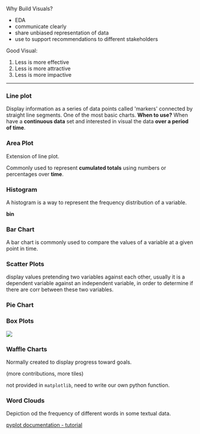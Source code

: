 Why Build Visuals?

- EDA
- communicate clearly
- share unbiased representation of data
- use to support recommendations to different stakeholders

Good Visual: 

1. Less is more effective
2. Less is more attractive
3. Less is more impactive

---



### Line plot
Display information as a series of data points called 'markers' connected by straight line segments.
One of the most basic charts.
**When to use?**
When have a **continuous data** set and interested in visual the data **over a period of time**.



### Area Plot 

Extension of line plot. 

Commonly used to represent **cumulated totals** using numbers or percentages over **time**.



### Histogram

A histogram is a way to represent the frequency distribution of a variable.

**bin**



### Bar Chart

A bar chart is commonly used to compare the values of a variable at a given point in time.



### Scatter Plots

display values pretending two variables against each other, usually it is a dependent variable against an independent variable, in order to determine if there are corr between these two variables.



### Pie Chart

### Box Plots

![](https://datavizcatalogue.com/methods/images/anatomy/box_plot.png)



### Waffle Charts

Normally created to display progress toward goals.

(more contributions, more tiles)

not provided in `matplotlib`, need to write our own python function.



### Word Clouds

Depiction od the frequency of different words in some textual data.



[pyplot documentation - tutorial](https://matplotlib.org/3.1.0/tutorials/introductory/pyplot.html)
